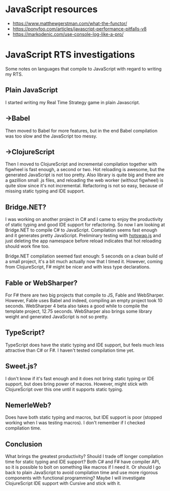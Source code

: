 # JavaScript resources
 - https://www.matthewgerstman.com/what-the-functor/
 - https://ponyfoo.com/articles/javascript-performance-pitfalls-v8
 - https://markodenic.com/use-console-log-like-a-pro/

# JavaScript RTS investigations

Some notes on languages that compile to JavaScript with regard to writing my RTS.

## Plain JavaScript
I started writing my Real Time Strategy game in plain Javascript.

## ->Babel
Then moved to Babel for more features, but in the end Babel compilation was too slow and the JavaScript too messy.

## ->ClojureScript
Then I moved to ClojureScript and incremental compilation together with figwheel is fast enough, a second or two.
Hot reloading is awesome, but the generated JavaScript is not too pretty. Also library is quite big and there are a 
gazillion small .js files, and reloading the web worker (without figwheel) is quite slow since it's not incremental.
Refactoring is not so easy, because of missing static typing and IDE support.

## Bridge.NET?
I was working on another project in C# and I came to enjoy the productivity of static typing and good IDE support for refactoring.
So now I am looking at Bridge.NET to compile C# to JavaScript. Compilation seems fast enough and it generates pretty JavaScript.
Preliminary testing with [hotswap.js](https://github.com/geo-at-github/hotswap.js) and just deleting the app namespace before 
reload indicates that hot reloading should work fine too.

Bridge.NET compilation seemed fast enough: 5 seconds on a clean build of a small project,
it's a bit much actually now that I timed it.
However, coming from ClojureScript, F# might be nicer and with less type declarations.

## Fable or WebSharper?
For F# there are two big projects that compile to JS, Fable and WebSharper.
However, Fable uses Babel and indeed, compiling an empty project took 10 seconds.
WebSharper 4 beta also takes a good while to compile the template project, 12.75 seconds.
WebSharper also brings some library weight and generated JavaScript is not so pretty.

## TypeScript?
TypeScript does have the static typing and IDE support, but feels much less attractive than C# or F#.
I haven't tested compilation time yet.

## Sweet.js?
I don't know if it's fast enough and it does not bring static typing or IDE support, but does bring power of macros. However,
might stick with ClojureScript over this one until it supports static typing.

## NemerleWeb?
Does have both static typing and macros, but IDE support is poor (stopped working when I was testing macros).
I don't remember if I checked compilation time.

## Conclusion
What brings the greatest productivity?
Should I trade off longer compilation time for static typing and IDE support?
Both C# and F# have compiler API, so it is possible to bolt on something like macros if I need it.
Or should I go back to plain JavaScript to avoid compilation time and use more rigorous components with functional programming?
Maybe I will investigate ClojureScript IDE support with Cursive and stick with it.
